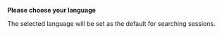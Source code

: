 **Please choose your language**

The selected language will be set as the default for searching sessions.
